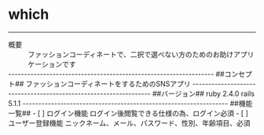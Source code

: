 # which
-----------------------------------------------------------------
<dt>概要</dt>
<dd>ファッションコーディネートで、二択で選べない方のためのお助けアプリケーションです</dd>
-----------------------------------------------------------------
##コンセプト##
ファッションコーディネートをするためのSNSアプリ
-----------------------------------------------------------------
##バージョン##
ruby 2.4.0 rails 5.1.1
-----------------------------------------------------------------
##機能一覧##
- [ ] ログイン機能   
     ログイン後閲覧できる仕様の為、ログイン必須
- [ ] ユーザー登録機能
     ニックネーム、メール、パスワード、性別、年齢項目、必須

